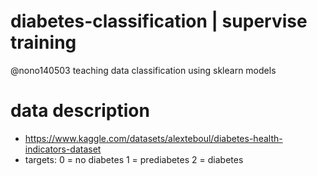 # diabetes-classification | supervise training
@nono140503 teaching data classification using sklearn models


# data description
- https://www.kaggle.com/datasets/alexteboul/diabetes-health-indicators-dataset
- targets: 0 = no diabetes 1 = prediabetes 2 = diabetes